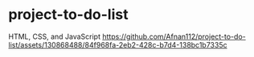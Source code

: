 ﻿# project-to-do-list
  HTML,
  CSS,
  and JavaScript
https://github.com/Afnan112/project-to-do-list/assets/130868488/84f968fa-2eb2-428c-b7d4-138bc1b7335c
